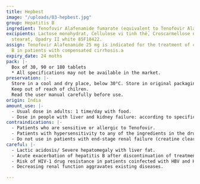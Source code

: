 ```yaml
---
title: Hepbest
image: "/uploads/03-hepbest.jpg"
group: Hepatitis B
ingredient: Tenofovir Alafenamide fumarate (equivalent to Tenofovir Alafenamide)
excipients: Lactose monohydrat, Cellulose vi tinh thể, Croscarmellose natri, Magnesi
  stearat, Opadry II white 85F18422.
assign: Tenofovir Alafenamide 25 mg is indicated for the treatment of chronic hepatitis
  B in patients with compensated cirrhosis.a
expiry_date: 24 moths
pack: |-
  Box of 30, 90 or 180 tablets
  * All specifications may not be available in the market.
preservation: |-
  Store in a cool and dry place, below 30°C. Store in original packaging.
  Keep out of reach of chilren.
  Read the user manual carefully before use.
origin: India
amount_use: |-
  - Usual dose in adults: 1 time/day with food.
  - Dose in people with liver and kidney failure: according to specific instructions of the doctor before use.
contraindications: |-
  - Patients who are sensitive or allergic to Tenofovir.
  - Patients with hypersensitivity to any of the ingredients in the drug.
  - Do not use in patients with end-stage renal failure (creatine clearance less than 15 mL/min).
careful: |-
  - Lactic acidosis/ Severe hepatomegaly with liver fat.
  - Acute exacerbation of hepatitis B after discontinuation of treatment.
  - Risk of HIV-1 drug resistance in patients coinfected with HBV and HIV-1.
  - Decreasing renal function aggravates existing diseases.

---
```

